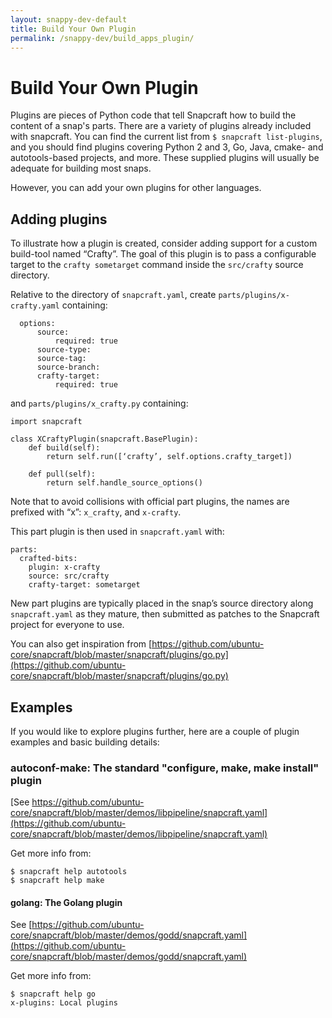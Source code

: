 ```yaml
---
layout: snappy-dev-default
title: Build Your Own Plugin	
permalink: /snappy-dev/build_apps_plugin/
---
```

# Build Your Own Plugin

Plugins are pieces of Python code that tell Snapcraft how to build the content of a snap's parts. There are a variety of plugins already included with snapcraft. You can find the current list from `$ snapcraft list-plugins`, and you should find plugins covering Python 2 and 3, Go, Java, cmake- and autotools-based projects, and more. These supplied plugins will usually be adequate for building most snaps. 

However, you can add your own plugins for other languages. 

## Adding plugins

To illustrate how a plugin is created, consider adding support for a custom build-tool named “Crafty”. The goal of this plugin is to pass a configurable target to the `crafty sometarget` command inside the `src/crafty` source directory. 

Relative to the directory of `snapcraft.yaml`, create `parts/plugins/x-crafty.yaml` containing:

      options:
          source:
              required: true
          source-type:
          source-tag:
          source-branch:
          crafty-target:
              required: true

and `parts/plugins/x_crafty.py` containing:

    import snapcraft
    
    class XCraftyPlugin(snapcraft.BasePlugin):
        def build(self):
            return self.run([‘crafty’, self.options.crafty_target])
    
        def pull(self):
            return self.handle_source_options()

Note that to avoid collisions with official part plugins, the names are prefixed with “x”:  `x_crafty`, and `x-crafty`.

This part plugin is then used in `snapcraft.yaml` with:

    parts:
      crafted-bits:
        plugin: x-crafty
        source: src/crafty
        crafty-target: sometarget

New part plugins are typically placed in the snap’s source directory along `snapcraft.yaml` as they mature, then submitted as patches to the Snapcraft project for everyone to use.

You can also get inspiration from [https://github.com/ubuntu-core/snapcraft/blob/master/snapcraft/plugins/go.py](https://github.com/ubuntu-core/snapcraft/blob/master/snapcraft/plugins/go.py)

## Examples
If you would like to explore plugins further, here are a couple of plugin examples and basic building details:

### autoconf-make: The standard "configure, make, make install" plugin

[See https://github.com/ubuntu-core/snapcraft/blob/master/demos/libpipeline/snapcraft.yaml](https://github.com/ubuntu-core/snapcraft/blob/master/demos/libpipeline/snapcraft.yaml)

Get more info from:

    $ snapcraft help autotools
    $ snapcraft help make

#### golang: The Golang plugin

See [https://github.com/ubuntu-core/snapcraft/blob/master/demos/godd/snapcraft.yaml](https://github.com/ubuntu-core/snapcraft/blob/master/demos/godd/snapcraft.yaml)

Get more info from:

    $ snapcraft help go
    x-plugins: Local plugins

